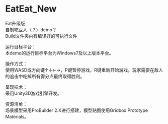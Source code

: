 # EatEat_New
Eat升级版  
自制吃豆人（？）demo？  
Build文件夹内有编译好的可执行文件  
  
运行目标平台：  
本demo的运行目标平台为Windows7及以上版本平台。  
  
操作方式：  
使用WASD或方向键↑↓←→，P键暂停游戏，R键重新开始游戏。玩家需要在敌人的追击中吃掉所有得分点最终取得胜利。  

呈现技术：  
采用Unity3D游戏引擎开发。  

资源清单：  
场景模型采用ProBuilder 2.X进行搭建，模型贴图使用Gridbox Prototype Materials。  
